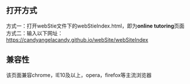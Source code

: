 ## 打开方式
方式一：打开webStie文件下的webStieIndex.html，即为**online tutoring**页面</br>
方式二：输入以下网址：https://candyangelacandy.github.io/webSite/webSiteIndex

## 兼容性
该页面兼容chrome，IE10及以上，opera，firefox等主流浏览器
